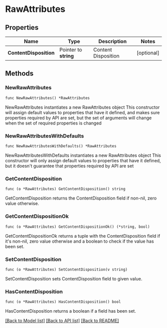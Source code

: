 # RawAttributes

## Properties

Name | Type | Description | Notes
------------ | ------------- | ------------- | -------------
**ContentDisposition** | Pointer to **string** | Content Disposition | [optional] 

## Methods

### NewRawAttributes

`func NewRawAttributes() *RawAttributes`

NewRawAttributes instantiates a new RawAttributes object
This constructor will assign default values to properties that have it defined,
and makes sure properties required by API are set, but the set of arguments
will change when the set of required properties is changed

### NewRawAttributesWithDefaults

`func NewRawAttributesWithDefaults() *RawAttributes`

NewRawAttributesWithDefaults instantiates a new RawAttributes object
This constructor will only assign default values to properties that have it defined,
but it doesn't guarantee that properties required by API are set

### GetContentDisposition

`func (o *RawAttributes) GetContentDisposition() string`

GetContentDisposition returns the ContentDisposition field if non-nil, zero value otherwise.

### GetContentDispositionOk

`func (o *RawAttributes) GetContentDispositionOk() (*string, bool)`

GetContentDispositionOk returns a tuple with the ContentDisposition field if it's non-nil, zero value otherwise
and a boolean to check if the value has been set.

### SetContentDisposition

`func (o *RawAttributes) SetContentDisposition(v string)`

SetContentDisposition sets ContentDisposition field to given value.

### HasContentDisposition

`func (o *RawAttributes) HasContentDisposition() bool`

HasContentDisposition returns a boolean if a field has been set.


[[Back to Model list]](../README.md#documentation-for-models) [[Back to API list]](../README.md#documentation-for-api-endpoints) [[Back to README]](../README.md)


